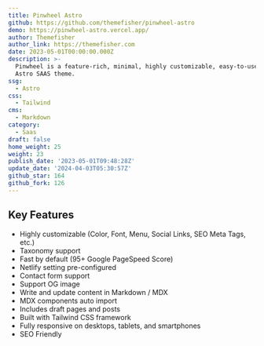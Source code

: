 ```yaml
---
title: Pinwheel Astro
github: https://github.com/themefisher/pinwheel-astro
demo: https://pinwheel-astro.vercel.app/
author: Themefisher
author_link: https://themefisher.com
date: 2023-05-01T00:00:00.000Z
description: >-
  Pinwheel is a feature-rich, minimal, highly customizable, easy-to-use free
  Astro SAAS theme.
ssg:
  - Astro
css:
  - Tailwind
cms:
  - Markdown
category:
  - Saas
draft: false
home_weight: 25
weight: 23
publish_date: '2023-05-01T09:48:28Z'
update_date: '2024-04-03T05:30:57Z'
github_star: 164
github_fork: 126
---
```


## Key Features

- Highly customizable (Color, Font, Menu, Social Links, SEO Meta Tags, etc.)
- Taxonomy support
- Fast by default (95+ Google PageSpeed Score)
- Netlify setting pre-configured
- Contact form support
- Support OG image
- Write and update content in Markdown / MDX
- MDX components auto import
- Includes draft pages and posts
- Built with Tailwind CSS framework
- Fully responsive on desktops, tablets, and smartphones
- SEO Friendly
